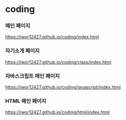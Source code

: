 # coding

### 메인 페이지
https://jwor12427.github.io/coding/index.html   

### 자기소개 페이지
https://jwor12427.github.io/coding/class/index.html   

### 자바스크립트 메인 페이지
https://jwor12427.github.io/coding/javascript/index.html

### HTML 메인 페이지
https://jwor12427.github.io/coding/html/index.html

